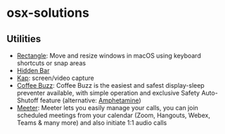 # osx-solutions

## Utilities
- [Rectangle](https://rectangleapp.com/): Move and resize windows in macOS using keyboard shortcuts or snap areas
- [Hidden Bar](https://apps.apple.com/app/hidden-bar/id1452453066)
- [Kap](https://getkap.co/): screen/video capture
- [Coffee Buzz](https://coffeebuzz.aaronpantling.com/): Coffee Buzz is the easiest and safest display-sleep preventer available, with simple operation and exclusive Safety Auto-Shutoff feature (alternative: [Amphetamine](https://apps.apple.com/us/app/amphetamine/id937984704?mt=12))
- [Meeter](https://apps.apple.com/us/app/meeter-for-zoom-teams-co/id1510445899): Meeter lets you easily manage your calls, you can join scheduled meetings from your calendar (Zoom, Hangouts, Webex, Teams & many more) and also initiate 1:1 audio calls

